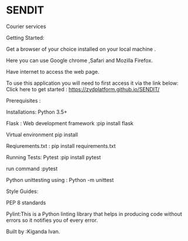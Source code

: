 # SENDIT

Courier services

Getting Started:

Get a browser of your choice installed on your local machine .

Here you can use Google chrome ,Safari and Mozilla Firefox.

Have internet to access the web page.

To use this application you will need to first access it via the link below:
Click here to get started :  https://zydplatform.github.io/SENDIT/

Prerequisites :

Installations:
Python 3.5+ 

Flask : Web development framework :pip install flask

Virtual environment pip install 

Reqiurements.txt : pip install requirements.txt

Running Tests:
 Pytest :pip install pytest

 run command :pytest

 Python unittesting using : Python -m unittest

Style Guides:

PEP 8 standards

Pylint:This is a Python linting library that helps in producing code without
errors so it notifies you of every error.


Built by :Kiganda Ivan.